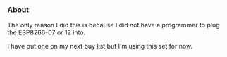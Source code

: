 ### About

The only reason I did this is because I did not have a programmer to plug the ESP8266-07 or 12 into.

I have put one on my next buy list but I'm using this set for now.

